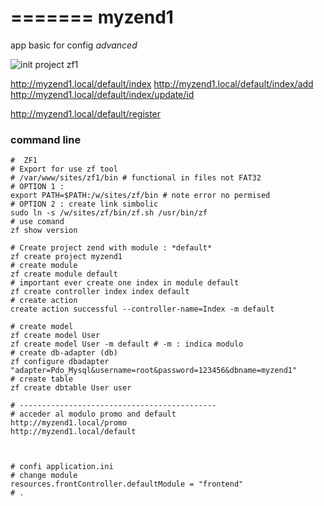 =======
myzend1
=======

app basic for config *advanced* 


![init project zf1](http://i58.tinypic.com/10hom79.png)



http://myzend1.local/default/index
http://myzend1.local/default/index/add
http://myzend1.local/default/index/update/id


http://myzend1.local/default/register













### command line
    #  ZF1
    # Export for use zf tool
    # /var/www/sites/zf1/bin # functional in files not FAT32
    # OPTION 1 :
    export PATH=$PATH:/w/sites/zf/bin # note error no permised
    # OPTION 2 : create link simbolic
    sudo ln -s /w/sites/zf/bin/zf.sh /usr/bin/zf
    # use comand
    zf show version

    # Create project zend with module : *default*
    zf create project myzend1
    # create module
    zf create module default
    # important ever create one index in module default
    zf create controller index index default
    # create action 
    create action successful --controller-name=Index -m default

    # create model
    zf create model User
    zf create model User -m default # -m : indica modulo
    # create db-adapter (db)
    zf configure dbadapter "adapter=Pdo_Mysql&username=root&password=123456&dbname=myzend1"
    # create table
    zf create dbtable User user

    # --------------------------------------------
    # acceder al modulo promo and default
    http://myzend1.local/promo
    http://myzend1.local/default



    # confi application.ini
    # change module
    resources.frontController.defaultModule = "frontend"
    # .


